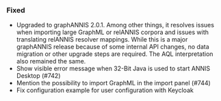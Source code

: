 ### Fixed

- Upgraded to graphANNIS 2.0.1. Among other things, it resolves issues when importing large
  GraphML or relANNIS corpora and issues with translating relANNIS resolver mappings.
  While this is a major graphANNIS release because of some internal API changes, no data migration
  or other upgrade steps are required. The AQL interpretation also remained the same.
- Show visible error message when 32-Bit Java is used to start ANNIS Desktop (#742)
- Mention the possibility to import GraphML in the import panel (#744)
- Fix configuration example for user configuration with Keycloak